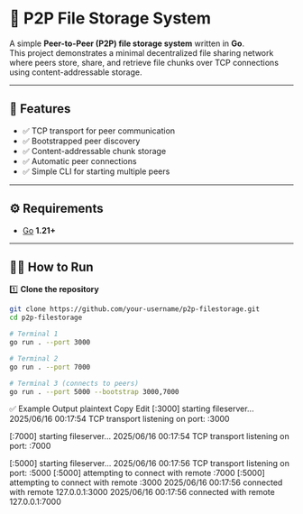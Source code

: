 
# 📁 P2P File Storage System

A simple **Peer-to-Peer (P2P) file storage system** written in **Go**.  
This project demonstrates a minimal decentralized file sharing network where peers store, share, and retrieve file chunks over TCP connections using content-addressable storage.

---

## 🚀 Features

- ✅ TCP transport for peer communication  
- ✅ Bootstrapped peer discovery  
- ✅ Content-addressable chunk storage  
- ✅ Automatic peer connections  
- ✅ Simple CLI for starting multiple peers  

---


## ⚙️ Requirements

- [Go](https://go.dev/) **1.21+**

---

## 🏃‍♂️ How to Run

1️⃣ **Clone the repository**

```bash
git clone https://github.com/your-username/p2p-filestorage.git
cd p2p-filestorage

# Terminal 1
go run . --port 3000

# Terminal 2
go run . --port 7000

# Terminal 3 (connects to peers)
go run . --port 5000 --bootstrap 3000,7000
```

✅ Example Output
plaintext
Copy
Edit
[:3000] starting fileserver...
2025/06/16 00:17:54 TCP transport listening on port: :3000

[:7000] starting fileserver...
2025/06/16 00:17:54 TCP transport listening on port: :7000

[:5000] starting fileserver...
2025/06/16 00:17:56 TCP transport listening on port: :5000
[:5000] attempting to connect with remote :7000
[:5000] attempting to connect with remote :3000
2025/06/16 00:17:56 connected with remote 127.0.0.1:3000
2025/06/16 00:17:56 connected with remote 127.0.0.1:7000
